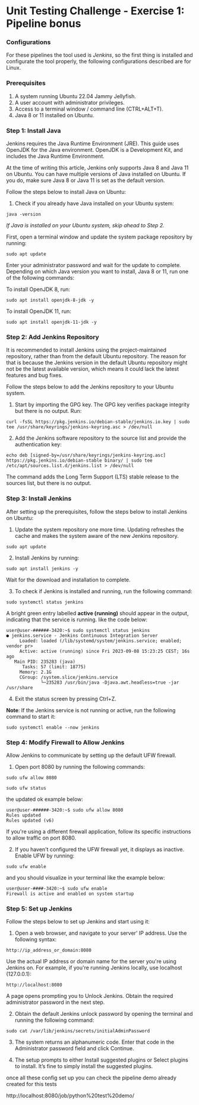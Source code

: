 # Unit Testing Challenge - Exercise 1: Pipeline bonus

### Configurations
For these pipelines the tool used is _Jenkins_, so the first thing is installed and configurate the tool properly, 
the following configurations described are for Linux.

### Prerequisites

1. A system running Ubuntu 22.04 Jammy Jellyfish.
2. A user account with administrator privileges.
3. Access to a terminal window / command line (CTRL+ALT+T).
4. Java 8 or 11 installed on Ubuntu.

### Step 1: Install Java
Jenkins requires the Java Runtime Environment (JRE). This guide uses OpenJDK for the Java environment. OpenJDK is a Development Kit, and includes the Java Runtime Environment.

At the time of writing this article, Jenkins only supports Java 8 and Java 11 on Ubuntu. You can have multiple versions of Java installed on Ubuntu. If you do, make sure Java 8 or Java 11 is set as the default version.

Follow the steps below to install Java on Ubuntu:

1. Check if you already have Java installed on your Ubuntu system:

```
java -version
```

_If Java is installed on your Ubuntu system, skip ahead to Step 2._

First, open a terminal window and update the system package repository by running:

```
sudo apt update
```
Enter your administrator password and wait for the update to complete.
Depending on which Java version you want to install, Java 8 or 11, run one of the following commands:

To install OpenJDK 8, run:
```
sudo apt install openjdk-8-jdk -y
```
To install OpenJDK 11, run:
```
sudo apt install openjdk-11-jdk -y
```
### Step 2: Add Jenkins Repository
It is recommended to install Jenkins using the project-maintained repository, rather than from the default Ubuntu repository. The reason for that is because the Jenkins version in the default Ubuntu repository might not be the latest available version, which means it could lack the latest features and bug fixes.

Follow the steps below to add the Jenkins repository to your Ubuntu system.

1. Start by importing the GPG key. The GPG key verifies package integrity but there is no output. Run:
```
curl -fsSL https://pkg.jenkins.io/debian-stable/jenkins.io.key | sudo tee /usr/share/keyrings/jenkins-keyring.asc > /dev/null
```
2. Add the Jenkins software repository to the source list and provide the authentication key:
```
echo deb [signed-by=/usr/share/keyrings/jenkins-keyring.asc] https://pkg.jenkins.io/debian-stable binary/ | sudo tee /etc/apt/sources.list.d/jenkins.list > /dev/null
```
The command adds the Long Term Support (LTS) stable release to the sources list, but there is no output.

### Step 3: Install Jenkins
After setting up the prerequisites, follow the steps below to install Jenkins on Ubuntu:

1. Update the system repository one more time. Updating refreshes the cache and makes the system aware of the new Jenkins repository.
```
sudo apt update
```
2. Install Jenkins by running:

```
sudo apt install jenkins -y
```
Wait for the download and installation to complete.

3. To check if Jenkins is installed and running, run the following command:

```
sudo systemctl status jenkins
```
A bright green entry labelled **active (running)** should appear in the output, indicating that the service is running.
like the code below:
```
user@user-######-3420:~$ sudo systemctl status jenkins
● jenkins.service - Jenkins Continuous Integration Server
     Loaded: loaded (/lib/systemd/system/jenkins.service; enabled; vendor pr>
     Active: active (running) since Fri 2023-09-08 15:23:25 CEST; 16s ago
   Main PID: 235283 (java)
      Tasks: 57 (limit: 18775)
     Memory: 2.1G
     CGroup: /system.slice/jenkins.service
             └─235283 /usr/bin/java -Djava.awt.headless=true -jar /usr/share
```

4. Exit the status screen by pressing Ctrl+Z.

**Note**: If the Jenkins service is not running or active, run the following command to start it:
```
sudo systemctl enable --now jenkins
```

### Step 4: Modify Firewall to Allow Jenkins
Allow Jenkins to communicate by setting up the default UFW firewall.

1. Open port 8080 by running the following commands:
```
sudo ufw allow 8080
```

```
sudo ufw status
```


the updated ok example below:
```
user@user-######-3420:~$ sudo ufw allow 8080
Rules updated
Rules updated (v6)
```

If you're using a different firewall application, follow its specific instructions to allow traffic on port 8080.

2. If you haven't configured the UFW firewall yet, it displays as inactive. Enable UFW by running:
```
sudo ufw enable
```
and you should visualize in your terminal like the example below:
```
user@user-####-3420:~$ sudo ufw enable
Firewall is active and enabled on system startup
```
### Step 5: Set up Jenkins
Follow the steps below to set up Jenkins and start using it:

1. Open a web browser, and navigate to your server' IP address. Use the following syntax:
```
http://ip_address_or_domain:8080
```

Use the actual IP address or domain name for the server you're using Jenkins on. For example, if you're running Jenkins locally, use localhost (127.0.0.1):

```
http://localhost:8080
```

A page opens prompting you to Unlock Jenkins. Obtain the required administrator password in the next step.

2. Obtain the default Jenkins unlock password by opening the terminal and running the following command:
```
sudo cat /var/lib/jenkins/secrets/initialAdminPassword
```
3. The system returns an alphanumeric code. Enter that code in the Administrator password field and click Continue.

4. The setup prompts to either Install suggested plugins or Select plugins to install. It’s fine to simply install the suggested plugins.


once all these config set up you can check the pipeline demo already created for this tests

http://localhost:8080/job/python%20test%20demo/

